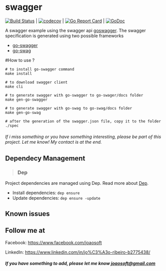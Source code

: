 # swagger
[![Build Status](https://travis-ci.org/joaosoft/swagger.svg?branch=master)](https://travis-ci.org/joaosoft/swagger) | [![codecov](https://codecov.io/gh/joaosoft/swagger/branch/master/graph/badge.svg)](https://codecov.io/gh/joaosoft/swagger) | [![Go Report Card](https://goreportcard.com/badge/github.com/joaosoft/swagger)](https://goreportcard.com/report/github.com/joaosoft/swagger) | [![GoDoc](https://godoc.org/github.com/joaosoft/swagger?status.svg)](https://godoc.org/github.com/joaosoft/swagger)

A swagger example using the swagger api [goswagger](https://goswagger.io).
The swagger specification is generated using two possible frameworks
- [go-swagger](https://github.com/go-swagger/go-swagger)
- [go-swag](https://github.com/swaggo/swag)

#How to use ?
```
# to install go-swagger command
make install

# to download swagger client
make cli

# to generate swagger with go-swagger to go-swager/docs folder
make gen-go-swagger

# to generate swagger with go-swag to go-swag/docs folder
make gen-go-swag

# after the generation of the swagger.json file, copy it to the folder ./spec
```

###### If i miss something or you have something interesting, please be part of this project. Let me know! My contact is at the end.

## Dependecy Management 
>### Dep

Project dependencies are managed using Dep. Read more about [Dep](https://github.com/golang/dep).
* Install dependencies: `dep ensure`
* Update dependencies: `dep ensure -update`

## Known issues

## Follow me at
Facebook: https://www.facebook.com/joaosoft

LinkedIn: https://www.linkedin.com/in/jo%C3%A3o-ribeiro-b2775438/

##### If you have something to add, please let me know joaosoft@gmail.com
